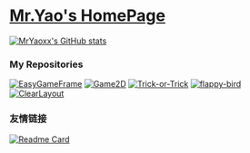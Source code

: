 # [Mr.Yao's HomePage](https://mryaoxx.github.io)

[![MrYaoxx's GitHub stats](https://github-readme-stats.vercel.app/api?username=mryaoxx)](https://github.com/mryaoxx/)




### My Repositories
[![EasyGameFrame](https://github-readme-stats.vercel.app/api/pin/?username=mryaoxx&repo=EasyGameFrame)](https://github.com/mryaoxx/EasyGameFrame)
[![Game2D](https://github-readme-stats.vercel.app/api/pin/?username=mryaoxx&repo=Game2D)](https://github.com/mryaoxx/Game2D)
[![Trick-or-Trick](https://github-readme-stats.vercel.app/api/pin/?username=mryaoxx&repo=Trick-or-Trick)](https://github.com/mryaoxx/Trick-or-Trick)
[![flappy-bird](https://github-readme-stats.vercel.app/api/pin/?username=mryaoxx&repo=flappy-bird)](https://github.com/mryaoxx/flappy-bird)
[![ClearLayout](https://github-readme-stats.vercel.app/api/pin/?username=mryaoxx&repo=ClearLayout)](https://github.com/mryaoxx/ClearLayout)

### 友情链接
[![Readme Card](https://github-readme-stats.vercel.app/api/pin/?username=anuraghazra&repo=github-readme-stats)](https://github.com/anuraghazra/github-readme-stats)
